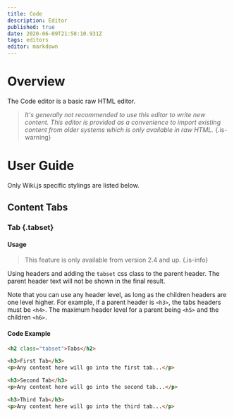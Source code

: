 ```yaml
---
title: Code
description: Editor
published: true
date: 2020-06-09T21:58:10.931Z
tags: editors
editor: markdown
---
```


# Overview

The Code editor is a basic raw HTML editor.

> *It's generally not recommended to use this editor to write new content. This editor is provided as a convenience to import existing content from older systems which is only available in raw HTML.*
{.is-warning}

# User Guide

Only Wiki.js specific stylings are listed below.

## Content Tabs

### Tab {.tabset}

#### Usage

> This feature is only available from version 2.4 and up.
{.is-info}

Using headers and adding the `tabset` css class to the parent header. The parent header text will not be shown in the final result.

Note that you can use any header level, as long as the children headers are one level higher. For example, if a parent header is `<h3>`, the tabs headers must be `<h4>`. The maximum header level for a parent being `<h5>` and the children `<h6>`.

#### Code Example

```html
<h2 class="tabset">Tabs</h2>

<h3>First Tab</h3>
<p>Any content here will go into the first tab...</p>

<h3>Second Tab</h3>
<p>Any content here will go into the second tab...</p>

<h3>Third Tab</h3>
<p>Any content here will go into the third tab...</p>
```